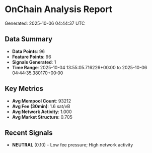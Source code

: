 # OnChain Analysis Report
Generated: 2025-10-06 04:44:37 UTC

## Data Summary
- **Data Points**: 96
- **Feature Points**: 96
- **Signals Generated**: 1
- **Time Range**: 2025-10-04 13:55:05.716226+00:00 to 2025-10-06 04:44:35.380170+00:00

## Key Metrics
- **Avg Mempool Count**: 93212
- **Avg Fee (30min)**: 1.6 sat/vB
- **Avg Network Activity**: 1.000
- **Avg Market Structure**: 0.705

## Recent Signals
- **NEUTRAL** (0.10) - Low fee pressure; High network activity

